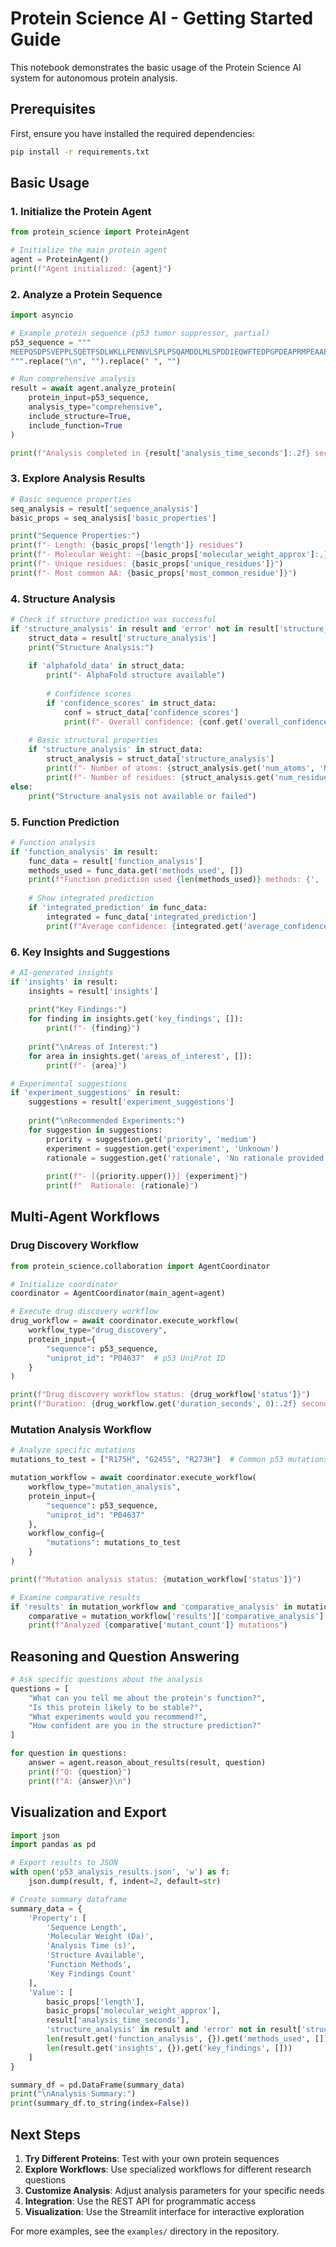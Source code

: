 # Protein Science AI - Getting Started Guide

This notebook demonstrates the basic usage of the Protein Science AI system for autonomous protein analysis.

## Prerequisites

First, ensure you have installed the required dependencies:

```bash
pip install -r requirements.txt
```

## Basic Usage

### 1. Initialize the Protein Agent

```python
from protein_science import ProteinAgent

# Initialize the main protein agent
agent = ProteinAgent()
print(f"Agent initialized: {agent}")
```

### 2. Analyze a Protein Sequence

```python
import asyncio

# Example protein sequence (p53 tumor suppressor, partial)
p53_sequence = """
MEEPQSDPSVEPPLSQETFSDLWKLLPENNVLSPLPSQAMDDLMLSPDDIEQWFTEDPGPDEAPRMPEAAPPVAPAPAAPTPAAPAPAPSWPLSSSVPSQKTYQGSYGFRLGFLHSGTAKSVTCTYSPALNKMFCQLAKTCPVQLWVDSTPPPGTRVRAMAIYKQSQHMTEVVRRCPHHERCSDSDGLAPPQHLIRVEGNLRVEYLDDRNTFRHSVVVPYEPPEVGSDCTTIHYNYMCNSSCMGGMNRRPILTIITLEDSSGNLLGRNSFEVRVCACPGRDRRTEEENLRKKGEPHHELPPGSTKRALPNNTSSSPQPKKKPLDGEYFTLQIRGRERFEMFRELNEALELKDAQAGKEPGGSRAHSSHLKSKKGQSTSRHKKLMFKTEGPDSD
""".replace("\n", "").replace(" ", "")

# Run comprehensive analysis
result = await agent.analyze_protein(
    protein_input=p53_sequence,
    analysis_type="comprehensive",
    include_structure=True,
    include_function=True
)

print(f"Analysis completed in {result['analysis_time_seconds']:.2f} seconds")
```

### 3. Explore Analysis Results

```python
# Basic sequence properties
seq_analysis = result['sequence_analysis']
basic_props = seq_analysis['basic_properties']

print("Sequence Properties:")
print(f"- Length: {basic_props['length']} residues")
print(f"- Molecular Weight: ~{basic_props['molecular_weight_approx']:,} Da")
print(f"- Unique residues: {basic_props['unique_residues']}")
print(f"- Most common AA: {basic_props['most_common_residue']}")
```

### 4. Structure Analysis

```python
# Check if structure prediction was successful
if 'structure_analysis' in result and 'error' not in result['structure_analysis']:
    struct_data = result['structure_analysis']
    print("Structure Analysis:")
    
    if 'alphafold_data' in struct_data:
        print("- AlphaFold structure available")
        
        # Confidence scores
        if 'confidence_scores' in struct_data:
            conf = struct_data['confidence_scores']
            print(f"- Overall confidence: {conf.get('overall_confidence', 'N/A')}")
    
    # Basic structural properties
    if 'structure_analysis' in struct_data:
        struct_analysis = struct_data['structure_analysis']
        print(f"- Number of atoms: {struct_analysis.get('num_atoms', 'N/A')}")
        print(f"- Number of residues: {struct_analysis.get('num_residues', 'N/A')}")
else:
    print("Structure analysis not available or failed")
```

### 5. Function Prediction

```python
# Function analysis
if 'function_analysis' in result:
    func_data = result['function_analysis']
    methods_used = func_data.get('methods_used', [])
    print(f"Function prediction used {len(methods_used)} methods: {', '.join(methods_used)}")
    
    # Show integrated prediction
    if 'integrated_prediction' in func_data:
        integrated = func_data['integrated_prediction']
        print(f"Average confidence: {integrated.get('average_confidence', 'N/A')}")
```

### 6. Key Insights and Suggestions

```python
# AI-generated insights
if 'insights' in result:
    insights = result['insights']
    
    print("Key Findings:")
    for finding in insights.get('key_findings', []):
        print(f"- {finding}")
    
    print("\nAreas of Interest:")
    for area in insights.get('areas_of_interest', []):
        print(f"- {area}")

# Experimental suggestions
if 'experiment_suggestions' in result:
    suggestions = result['experiment_suggestions']
    
    print("\nRecommended Experiments:")
    for suggestion in suggestions:
        priority = suggestion.get('priority', 'medium')
        experiment = suggestion.get('experiment', 'Unknown')
        rationale = suggestion.get('rationale', 'No rationale provided')
        
        print(f"- [{priority.upper()}] {experiment}")
        print(f"  Rationale: {rationale}")
```

## Multi-Agent Workflows

### Drug Discovery Workflow

```python
from protein_science.collaboration import AgentCoordinator

# Initialize coordinator
coordinator = AgentCoordinator(main_agent=agent)

# Execute drug discovery workflow
drug_workflow = await coordinator.execute_workflow(
    workflow_type="drug_discovery",
    protein_input={
        "sequence": p53_sequence,
        "uniprot_id": "P04637"  # p53 UniProt ID
    }
)

print(f"Drug discovery workflow status: {drug_workflow['status']}")
print(f"Duration: {drug_workflow.get('duration_seconds', 0):.2f} seconds")
```

### Mutation Analysis Workflow

```python
# Analyze specific mutations
mutations_to_test = ["R175H", "G245S", "R273H"]  # Common p53 mutations

mutation_workflow = await coordinator.execute_workflow(
    workflow_type="mutation_analysis",
    protein_input={
        "sequence": p53_sequence,
        "uniprot_id": "P04637"
    },
    workflow_config={
        "mutations": mutations_to_test
    }
)

print(f"Mutation analysis status: {mutation_workflow['status']}")

# Examine comparative results
if 'results' in mutation_workflow and 'comparative_analysis' in mutation_workflow['results']:
    comparative = mutation_workflow['results']['comparative_analysis']
    print(f"Analyzed {comparative['mutant_count']} mutations")
```

## Reasoning and Question Answering

```python
# Ask specific questions about the analysis
questions = [
    "What can you tell me about the protein's function?",
    "Is this protein likely to be stable?",
    "What experiments would you recommend?",
    "How confident are you in the structure prediction?"
]

for question in questions:
    answer = agent.reason_about_results(result, question)
    print(f"Q: {question}")
    print(f"A: {answer}\n")
```

## Visualization and Export

```python
import json
import pandas as pd

# Export results to JSON
with open('p53_analysis_results.json', 'w') as f:
    json.dump(result, f, indent=2, default=str)

# Create summary dataframe
summary_data = {
    'Property': [
        'Sequence Length',
        'Molecular Weight (Da)',
        'Analysis Time (s)',
        'Structure Available',
        'Function Methods',
        'Key Findings Count'
    ],
    'Value': [
        basic_props['length'],
        basic_props['molecular_weight_approx'],
        result['analysis_time_seconds'],
        'structure_analysis' in result and 'error' not in result['structure_analysis'],
        len(result.get('function_analysis', {}).get('methods_used', [])),
        len(result.get('insights', {}).get('key_findings', []))
    ]
}

summary_df = pd.DataFrame(summary_data)
print("\nAnalysis Summary:")
print(summary_df.to_string(index=False))
```

## Next Steps

1. **Try Different Proteins**: Test with your own protein sequences
2. **Explore Workflows**: Use specialized workflows for different research questions  
3. **Customize Analysis**: Adjust analysis parameters for your specific needs
4. **Integration**: Use the REST API for programmatic access
5. **Visualization**: Use the Streamlit interface for interactive exploration

For more examples, see the `examples/` directory in the repository.